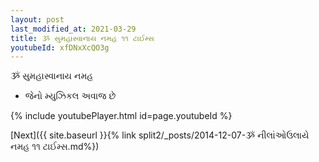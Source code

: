 ```yaml
---
layout: post
last_modified_at: 2021-03-29
title: ૐ સુમહાસ્વાનાય નમહ ૧૧ ટાઈમ્સ
youtubeId: xfDNxXcQO3g
---
```

 
 
 ૐ સુમહાસ્વાનાય નમહ  
 
 -  જેનો મ્યુઝિકલ અવાજ છે 
 
  
 
  
 
 
 
 
 
 


{% include youtubePlayer.html id=page.youtubeId %}
 
[Next]({{ site.baseurl }}{% link  split2/_posts/2014-12-07-ૐ નીલાંઓઉલાયે નમહ ૧૧ ટાઈમ્સ.md%})
 
